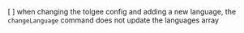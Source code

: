[ ] when changing the tolgee config and adding a new language, the `changeLanguage` command does not update the languages array 